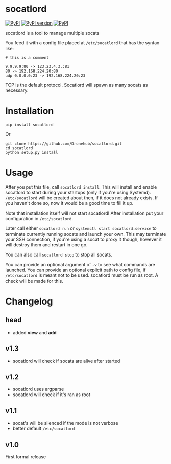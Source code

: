 # socatlord
[![PyPI](https://img.shields.io/pypi/pyversions/socatlord.svg)](https://pypi.python.org/pypi/socatlord)
[![PyPI version](https://badge.fury.io/py/socatlord.svg)](https://badge.fury.io/py/socatlord)
[![PyPI](https://img.shields.io/pypi/implementation/socatlord.svg)](https://pypi.python.org/pypi/socatlord)

socatlord is a tool to manage multiple socats

You feed it with a config file placed at
`/etc/socatlord` that has the syntax like:

```
# this is a comment

9.9.9.9:80 -> 123.23.4.3.:81
80 -> 192.168.224.20:80
udp 0.0.0.0:23 -> 192.168.224.20:23
```

TCP is the default protocol.
Socatlord will spawn as many socats as necessary.

# Installation

```
pip install socatlord
```

Or

```
git clone https://github.com/Dronehub/socatlord.git
cd socatlord
python setup.py install
```

# Usage

After you put this file, call `socatlord install`. This will install and enable socatlord to start
during your startups (only if you're using Systemd).
`/etc/socatlord` will be created about then, if it does not already exists. If you haven't done so,
now it would be a good time to fill it up.

Note that installation itself will not start socatlord! After installation put your configuration in
`/etc/socatlord`.

Later call either `socatlord run` 
or `systemctl start socatlord.service` to terminate currently running socats and launch your own.
This may terminate your SSH connection, if you're using a socat to proxy it though, however it will destroy them
and restart in one go.

You can also call `socatlord stop` to stop all socats.


You can provide an optional argument of `-v` to see what commands are launched.
You can provide an optional explicit path to config file, if `/etc/socatlord` is meant not to be used.
socatlord must be run as root. A check will be made for this.

# Changelog

## head

* added **view** and **add**

## v1.3

* socatlord will check if socats are alive after started

## v1.2

* socatlord uses argparse
* socatlord will check if it's ran as root

## v1.1

* socat's will be silenced if the mode is not verbose
* better default `/etc/socatlord`

## v1.0

First formal release

